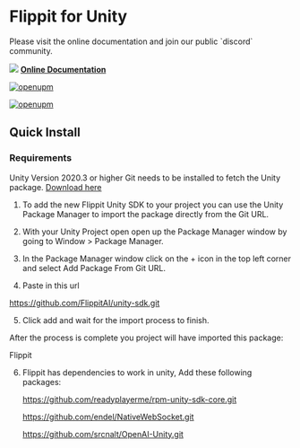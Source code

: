 # Flippit for Unity

<p>
Please visit the online documentation and join our public `discord` community.

![](https://i.imgur.com/zGamwPM.png) **[Online Documentation](https://flippitai.notion.site/Unity-SDK-fb1a3d5acfbb433e9334ffb124b8800c )**
</p>

[![openupm](https://img.shields.io/npm/v/com.flippit.flippitstudio?label=openupm&registry_uri=https://package.openupm.com)](https://openupm.com/packages/com.flippit.flippitstudio/)

[![openupm](https://img.shields.io/badge/dynamic/json?color=brightgreen&label=downloads&query=%24.downloads&suffix=%2Fmonth&url=https%3A%2F%2Fpackage.openupm.com%2Fdownloads%2Fpoint%2Flast-month%2Fcom.flippit.flippitstudio)](https://openupm.com/packages/com.flippit.flippitstudio/)

## Quick Install
### Requirements
Unity Version 2020.3 or higher
Git needs to be installed to fetch the Unity package. [Download here](https://git-scm.com/downloads)

1. To add the new Flippit Unity SDK to your project you can use the Unity Package Manager to import the package directly from the Git URL.

2. With your Unity Project open open up the Package Manager window by going to Window > Package Manager.

3. In the Package Manager window click on the + icon in the top left corner and select Add Package From Git URL.

4. Paste in this url

https://github.com/FlippitAI/unity-sdk.git

5. Click add and wait for the import process to finish.

After the process is complete you project will have imported this package:

Flippit

6. Flippit has dependencies to work in unity, Add these following packages:
   
   https://github.com/readyplayerme/rpm-unity-sdk-core.git
   
   https://github.com/endel/NativeWebSocket.git
   
   https://github.com/srcnalt/OpenAI-Unity.git

